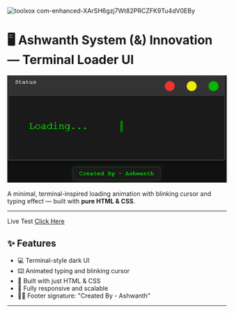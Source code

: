 ![toolxox com-enhanced-XArSH6gzj7Wt82PRCZFK9Tu4dV0EBy](https://github.com/user-attachments/assets/bbb8e304-636b-4cb9-9835-30c6936b068f)

# 🖥️ Ashwanth System (&) Innovation — Terminal Loader UI
![toolxox com-enhanced-XArSH6gzj7Wt82PRCZFK9Tu4dV0EBy](https://github.com/Ashwanth-System-Innovation/Ashwanth-Terminal-Loader--UI/blob/4fd2620ed40b17ebc8cf671ab65125aac03b4e2b/Referance.png)

A minimal, terminal-inspired loading animation with blinking cursor and typing effect — built with **pure HTML & CSS**.

---

Live Test <a href="https://sparkling-griffin-b41e0f.netlify.app/" target="_blank">Click Here</a>

## ✨ Features

- 💻 Terminal-style dark UI
- ⌨️ Animated typing and blinking cursor
- 🎨 Built with just HTML & CSS 
- 📱 Fully responsive and scalable
- 🧑‍💻 Footer signature: "Created By - Ashwanth"

---

